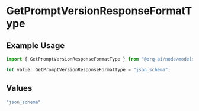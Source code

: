 # GetPromptVersionResponseFormatType

## Example Usage

```typescript
import { GetPromptVersionResponseFormatType } from "@orq-ai/node/models/operations";

let value: GetPromptVersionResponseFormatType = "json_schema";
```

## Values

```typescript
"json_schema"
```